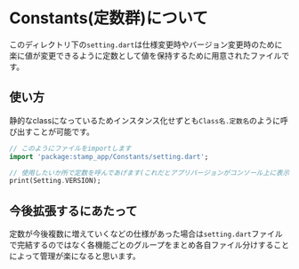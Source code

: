 # Constants(定数群)について

このディレクトリ下の`setting.dart`は仕様変更時やバージョン変更時のために楽に値が変更できるように定数として値を保持するために用意されたファイルです。

## 使い方

静的なclassになっているためインスタンス化せずとも`Class名.定数名`のように呼び出すことが可能です。

```Dart
// このようにファイルをimportします
import 'package:stamp_app/Constants/setting.dart';

// 使用したいか所で定数を呼んであげます(これだとアプリバージョンがコンソール上に表示されます。)
print(Setting.VERSION);
```

## 今後拡張するにあたって

定数が今後複数に増えていくなどの仕様があった場合は`setting.dart`ファイルで完結するのではなく各機能ごとのグループをまとめ各自ファイル分けすることによって管理が楽になると思います。